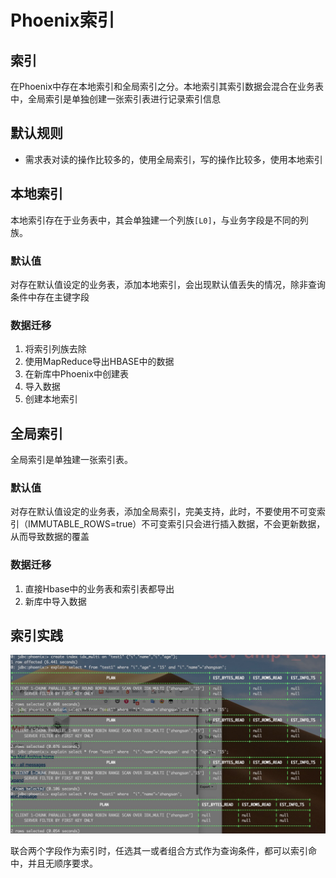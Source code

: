 # Phoenix索引

## 索引

在Phoenix中存在本地索引和全局索引之分。本地索引其索引数据会混合在业务表中，全局索引是单独创建一张索引表进行记录索引信息

## 默认规则

- 需求表对读的操作比较多的，使用全局索引，写的操作比较多，使用本地索引

## 本地索引

本地索引存在于业务表中，其会单独建一个列族`[L0]`，与业务字段是不同的列族。

### 默认值

对存在默认值设定的业务表，添加本地索引，会出现默认值丢失的情况，除非查询条件中存在主键字段

### 数据迁移

1. 将索引列族去除
2. 使用MapReduce导出HBASE中的数据
3. 在新库中Phoenix中创建表
4. 导入数据
5. 创建本地索引

## 全局索引

全局索引是单独建一张索引表。

### 默认值

对存在默认值设定的业务表，添加全局索引，完美支持，此时，不要使用不可变索引（IMMUTABLE_ROWS=true）不可变索引只会进行插入数据，不会更新数据，从而导致数据的覆盖

### 数据迁移

1. 直接Hbase中的业务表和索引表都导出
2. 新库中导入数据

## 索引实践

![image-20190325143518883](assets/image-20190325143518883.png)

联合两个字段作为索引时，任选其一或者组合方式作为查询条件，都可以索引命中，并且无顺序要求。
